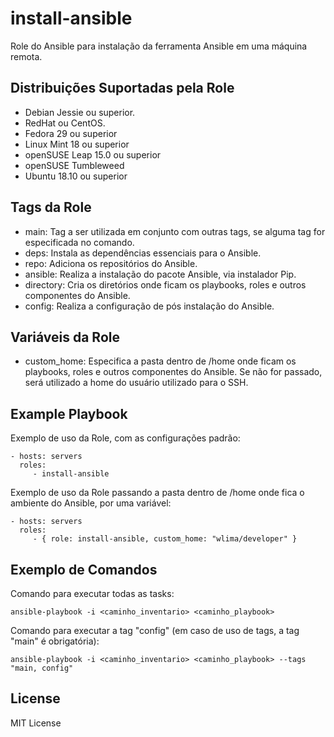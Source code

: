 install-ansible
=========

Role do Ansible para instalação da ferramenta Ansible em uma máquina remota.

Distribuições Suportadas pela Role
------------

- Debian Jessie ou superior.
- RedHat ou CentOS.
- Fedora 29 ou superior
- Linux Mint 18 ou superior
- openSUSE Leap 15.0 ou superior
- openSUSE Tumbleweed
- Ubuntu 18.10 ou superior


Tags da Role 
--------------

- main: Tag a ser utilizada em conjunto com outras tags, se alguma tag for especificada no comando.
- deps: Instala as dependências essenciais para o Ansible.
- repo: Adiciona os repositórios do Ansible.
- ansible: Realiza a instalação do pacote Ansible, via instalador Pip.
- directory: Cria os diretórios onde ficam os playbooks, roles e outros componentes do Ansible.
- config: Realiza a configuração de pós instalação do Ansible.


Variáveis da Role 
--------------

- custom_home: Especifica a pasta dentro de /home onde ficam  os playbooks, roles e outros componentes do Ansible. Se não for passado, será utilizado a home do usuário utilizado para o SSH.


Example Playbook
----------------

Exemplo de uso da Role, com as configurações padrão:

    - hosts: servers
      roles:
         - install-ansible

Exemplo de uso da Role passando a pasta dentro de /home onde fica o ambiente do Ansible, por uma variável:

    - hosts: servers
      roles:
         - { role: install-ansible, custom_home: "wlima/developer" }

Exemplo de Comandos
----------------

Comando para executar todas as tasks:

    ansible-playbook -i <caminho_inventario> <caminho_playbook>

Comando para executar a tag "config" (em caso de uso de tags, a tag "main" é obrigatória):

    ansible-playbook -i <caminho_inventario> <caminho_playbook> --tags "main, config"


License
-------

MIT License